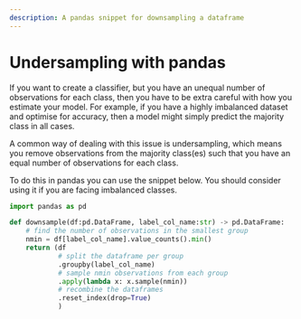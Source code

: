 ```yaml
---
description: A pandas snippet for downsampling a dataframe
---
```


# Undersampling with pandas

If you want to create a classifier, but you have an unequal number of observations for each class, then you have to be extra careful with how you estimate your model. For example, if you have a highly imbalanced dataset and optimise for accuracy, then a model might simply predict the majority class in all cases.

A common way of dealing with this issue is undersampling, which means you remove observations from the majority class\(es\) such that you have an equal number of observations for each class.

To do this in pandas you can use the snippet below. You should consider using it if you are facing imbalanced classes.

```python
import pandas as pd

def downsample(df:pd.DataFrame, label_col_name:str) -> pd.DataFrame:
    # find the number of observations in the smallest group
    nmin = df[label_col_name].value_counts().min()
    return (df
            # split the dataframe per group
            .groupby(label_col_name)
            # sample nmin observations from each group
            .apply(lambda x: x.sample(nmin))
            # recombine the dataframes 
            .reset_index(drop=True)
            )
```

